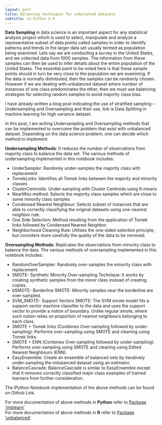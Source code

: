 ```yaml
---
layout: post
title: Balancing techniques for unbalanced datasets 
subtitle: in Python & R
---
```


**Data Sampling** in data science is an important aspect for any statistical analysis project which is used to select, manipulate and analyze a representative subset of data points called samples in order to identify patterns and trends in the larger data set usually termed as population being examined. Lets say we are conducting a survey in the United States, and we collected data from 1000 samples. The information from these samples can then be used to infer details about the entire population of the United States. The essential point to be noted here is that these sample points should in turn be very close to the population we are examining. If the data is normally distributed, then the samples can be randomly chosen. However if we are dealing with unbalanced dataset where number of instances of one class predominates the other, then we must use balancing strategies for selecting random samples to avoid majority class bias.

I have already written a blog post indicating the use of stratified sampling – Undersampling and Oversampling and their use, link is Data Splitting in machine learning for high variance dataset.

In this post, I am writing Undersampling and Oversampling methods that can be implemented to overcome the problem that exist with unbalanced dataset. Depending on the data science problem, one can decide which method to implement.

**Undersampling Methods**: It reduces the number of observations from majority class to balance the data set. The various methods of undersampling implemented in this notebook includes:
- UnderSampler: Randomly under-samples the majority class with replacement
- TomekLinks: Identifies all Tomek links between the majority and minority classes
- ClusterCentroids: Under-sampling with Cluster Centroids using K-means
- NearMiss method: Selects the majority class samples which are close to some minority class samples
- Condensed Nearest Neighbour: Selects subset of instances that are able to correctly classifying the original datasets using one-nearest neighbor rule.
- One Side Selection: Method resulting from the application of Tomek links followed by Condensed Nearest Neighbor.
- Neighborhood Cleaning Rule: Utilizes the one-sided selection principle, but considers more carefully the quality of the data to be removed.

**Oversampling Methods**: Replicates the observations from minority class to balance the data. The various methods of oversampling implemented in this notebook includes:
- RandomOverSampler: Randomly over-samples the minority class with replacement.
- SMOTE- Synthetic Minority Over-sampling Technique: It works by creating synthetic samples from the minor class instead of creating copies.
- bSMOTE- Borderline SMOTE: Minority samples near the borderline are over-sampled.
- SVM_SMOTE- Support Vectors SMOTE: The SVM smote model fits a support vector machine classifier to the data and uses the support vector to provide a notion of boundary. Unlike regular smote, where such notion relies on proportion of nearest neighbours belonging to each class.
- SMOTE + Tomek links (Combines Over-sampling followed by under-sampling): Performs over-sampling using SMOTE and cleaning using Tomek links.
- SMOTE + ENN (Combines Over-sampling followed by under-sampling): Performs over-sampling using SMOTE and cleaning using Edited Nearest Neighbours (ENN).
- EasyEnsemble: Create an ensemble of balanced sets by iteratively under-sampling the imbalanced dataset using an estimator.
- BalanceCascade: BalanceCascade is similar to EasyEnsemble except that it removes correctly classified major class examples of trained learners from further consideration.

The IPython Notebook implementation of the above methods can be found on Github Link.

For more documentation of above methods in **Python** refer to [Package ‘imblearn’](http://contrib.scikit-learn.org/imbalanced-learn/api.html)   
For more documentation of above methods in **R** refer to [Package ‘unbalanced’](https://cran.r-project.org/web/packages/unbalanced/unbalanced.pdf)
